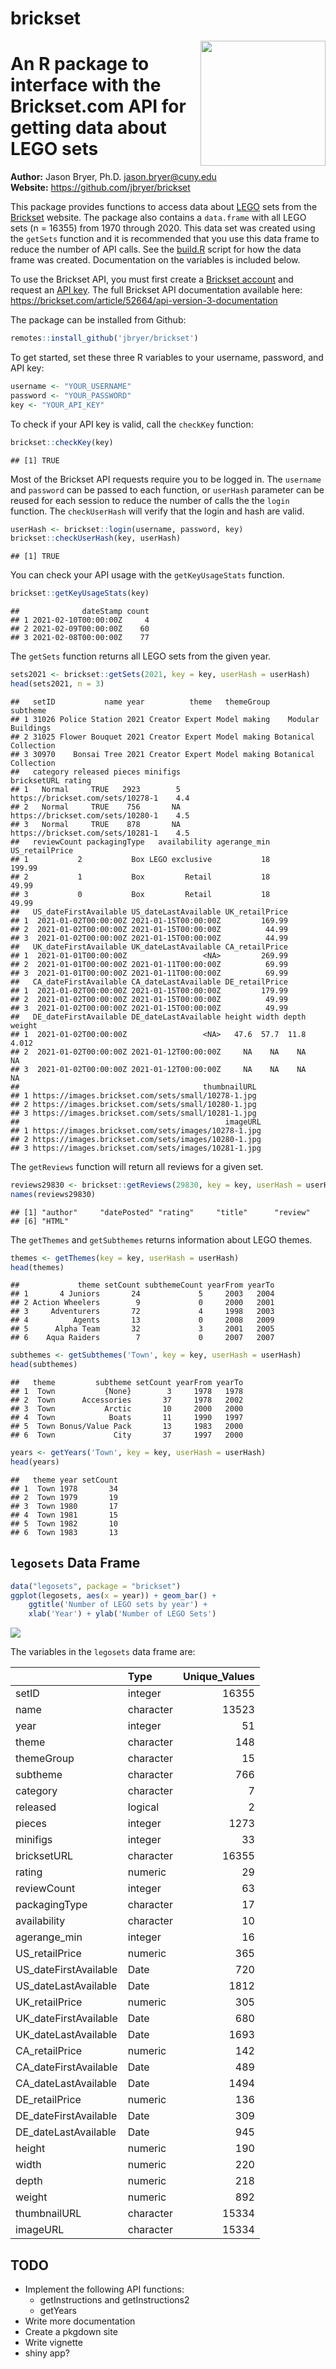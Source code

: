 brickset
================

<a href='https://github.com/jbryer/brickset'><img src='brickset.png' align="right" height="200" /></a>

# An R package to interface with the Brickset.com API for getting data about LEGO sets

**Author:** Jason Bryer, Ph.D. <jason.bryer@cuny.edu>  
**Website:** <https://github.com/jbryer/brickset>

This package provides functions to access data about
[LEGO](https://lego.com) sets from the [Brickset](https://brickset.com)
website. The package also contains a `data.frame` with all LEGO sets (n
= 16355) from 1970 through 2020. This data set was created using the
`getSets` function and it is recommended that you use this data frame to
reduce the number of API calls. See the [build.R](build.R) script for
how the data frame was created. Documentation on the variables is
included below.

To use the Brickset API, you must first create a [Brickset
account](https://brickset.com/signup) and request an [API
key](http://brickset.com/tools/webservices/requestkey). The full
Brickset API documentation available here:
<https://brickset.com/article/52664/api-version-3-documentation>

The package can be installed from Github:

``` r
remotes::install_github('jbryer/brickset')
```

To get started, set these three R variables to your username, password,
and API key:

``` r
username <- "YOUR_USERNAME"
password <- "YOUR_PASSWORD"
key <- "YOUR_API_KEY"
```

To check if your API key is valid, call the `checkKey` function:

``` r
brickset::checkKey(key)
```

    ## [1] TRUE

Most of the Brickset API requests require you to be logged in. The
`username` and `password` can be passed to each function, or `userHash`
parameter can be reused for each session to reduce the number of calls
the the `login` function. The `checkUserHash` will verify that the login
and hash are valid.

``` r
userHash <- brickset::login(username, password, key)
brickset::checkUserHash(key, userHash)
```

    ## [1] TRUE

You can check your API usage with the `getKeyUsageStats` function.

``` r
brickset::getKeyUsageStats(key)
```

    ##              dateStamp count
    ## 1 2021-02-10T00:00:00Z     4
    ## 2 2021-02-09T00:00:00Z    60
    ## 3 2021-02-08T00:00:00Z    77

The `getSets` function returns all LEGO sets from the given year.

``` r
sets2021 <- brickset::getSets(2021, key = key, userHash = userHash)
head(sets2021, n = 3)
```

    ##   setID           name year          theme   themeGroup             subtheme
    ## 1 31026 Police Station 2021 Creator Expert Model making    Modular Buildings
    ## 2 31025 Flower Bouquet 2021 Creator Expert Model making Botanical Collection
    ## 3 30970    Bonsai Tree 2021 Creator Expert Model making Botanical Collection
    ##   category released pieces minifigs                       bricksetURL rating
    ## 1   Normal     TRUE   2923        5 https://brickset.com/sets/10278-1    4.4
    ## 2   Normal     TRUE    756       NA https://brickset.com/sets/10280-1    4.5
    ## 3   Normal     TRUE    878       NA https://brickset.com/sets/10281-1    4.5
    ##   reviewCount packagingType   availability agerange_min US_retailPrice
    ## 1           2           Box LEGO exclusive           18         199.99
    ## 2           1           Box         Retail           18          49.99
    ## 3           0           Box         Retail           18          49.99
    ##   US_dateFirstAvailable US_dateLastAvailable UK_retailPrice
    ## 1  2021-01-02T00:00:00Z 2021-01-15T00:00:00Z         169.99
    ## 2  2021-01-02T00:00:00Z 2021-01-15T00:00:00Z          44.99
    ## 3  2021-01-02T00:00:00Z 2021-01-15T00:00:00Z          44.99
    ##   UK_dateFirstAvailable UK_dateLastAvailable CA_retailPrice
    ## 1  2021-01-01T00:00:00Z                 <NA>         269.99
    ## 2  2021-01-01T00:00:00Z 2021-01-11T00:00:00Z          69.99
    ## 3  2021-01-01T00:00:00Z 2021-01-11T00:00:00Z          69.99
    ##   CA_dateFirstAvailable CA_dateLastAvailable DE_retailPrice
    ## 1  2021-01-02T00:00:00Z 2021-01-15T00:00:00Z         179.99
    ## 2  2021-01-02T00:00:00Z 2021-01-15T00:00:00Z          49.99
    ## 3  2021-01-02T00:00:00Z 2021-01-15T00:00:00Z          49.99
    ##   DE_dateFirstAvailable DE_dateLastAvailable height width depth weight
    ## 1  2021-01-02T00:00:00Z                 <NA>   47.6  57.7  11.8  4.012
    ## 2  2021-01-02T00:00:00Z 2021-01-12T00:00:00Z     NA    NA    NA     NA
    ## 3  2021-01-02T00:00:00Z 2021-01-12T00:00:00Z     NA    NA    NA     NA
    ##                                         thumbnailURL
    ## 1 https://images.brickset.com/sets/small/10278-1.jpg
    ## 2 https://images.brickset.com/sets/small/10280-1.jpg
    ## 3 https://images.brickset.com/sets/small/10281-1.jpg
    ##                                              imageURL
    ## 1 https://images.brickset.com/sets/images/10278-1.jpg
    ## 2 https://images.brickset.com/sets/images/10280-1.jpg
    ## 3 https://images.brickset.com/sets/images/10281-1.jpg

The `getReviews` function will return all reviews for a given set.

``` r
reviews29830 <- brickset::getReviews(29830, key = key, userHash = userHash)
names(reviews29830)
```

    ## [1] "author"     "datePosted" "rating"     "title"      "review"    
    ## [6] "HTML"

The `getThemes` and `getSubthemes` returns information about LEGO
themes.

``` r
themes <- getThemes(key = key, userHash = userHash)
head(themes)
```

    ##             theme setCount subthemeCount yearFrom yearTo
    ## 1       4 Juniors       24             5     2003   2004
    ## 2 Action Wheelers        9             0     2000   2001
    ## 3     Adventurers       72             4     1998   2003
    ## 4          Agents       13             0     2008   2009
    ## 5      Alpha Team       32             3     2001   2005
    ## 6    Aqua Raiders        7             0     2007   2007

``` r
subthemes <- getSubthemes('Town', key = key, userHash = userHash)
head(subthemes)
```

    ##   theme         subtheme setCount yearFrom yearTo
    ## 1  Town           {None}        3     1978   1978
    ## 2  Town      Accessories       37     1978   2002
    ## 3  Town           Arctic       10     2000   2000
    ## 4  Town            Boats       11     1990   1997
    ## 5  Town Bonus/Value Pack       13     1983   2000
    ## 6  Town             City       37     1997   2000

``` r
years <- getYears('Town', key = key, userHash = userHash)
head(years)
```

    ##   theme year setCount
    ## 1  Town 1978       34
    ## 2  Town 1979       19
    ## 3  Town 1980       17
    ## 4  Town 1981       15
    ## 5  Town 1982       10
    ## 6  Town 1983       13

## `legosets` Data Frame

``` r
data("legosets", package = "brickset")
ggplot(legosets, aes(x = year)) + geom_bar() +
    ggtitle('Number of LEGO sets by year') +
    xlab('Year') + ylab('Number of LEGO Sets')
```

![](README_files/figure-gfm/legosets_by_year-1.png)<!-- -->

The variables in the `legosets` data frame are:

|                        | Type      | Unique\_Values |
|:-----------------------|:----------|---------------:|
| setID                  | integer   |          16355 |
| name                   | character |          13523 |
| year                   | integer   |             51 |
| theme                  | character |            148 |
| themeGroup             | character |             15 |
| subtheme               | character |            766 |
| category               | character |              7 |
| released               | logical   |              2 |
| pieces                 | integer   |           1273 |
| minifigs               | integer   |             33 |
| bricksetURL            | character |          16355 |
| rating                 | numeric   |             29 |
| reviewCount            | integer   |             63 |
| packagingType          | character |             17 |
| availability           | character |             10 |
| agerange\_min          | integer   |             16 |
| US\_retailPrice        | numeric   |            365 |
| US\_dateFirstAvailable | Date      |            720 |
| US\_dateLastAvailable  | Date      |           1812 |
| UK\_retailPrice        | numeric   |            305 |
| UK\_dateFirstAvailable | Date      |            680 |
| UK\_dateLastAvailable  | Date      |           1693 |
| CA\_retailPrice        | numeric   |            142 |
| CA\_dateFirstAvailable | Date      |            489 |
| CA\_dateLastAvailable  | Date      |           1494 |
| DE\_retailPrice        | numeric   |            136 |
| DE\_dateFirstAvailable | Date      |            309 |
| DE\_dateLastAvailable  | Date      |            945 |
| height                 | numeric   |            190 |
| width                  | numeric   |            220 |
| depth                  | numeric   |            218 |
| weight                 | numeric   |            892 |
| thumbnailURL           | character |          15334 |
| imageURL               | character |          15334 |

## TODO

-   Implement the following API functions:
    -   getInstructions and getInstructions2
    -   getYears
-   Write more documentation
-   Create a pkgdown site
-   Write vignette
-   shiny app?
